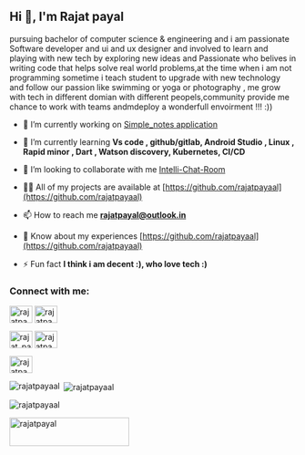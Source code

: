 <h2 align="left">Hi 👋, I'm Rajat payal</h2>
<p align="left" margin ="center">pursuing bachelor of computer science & engineering and i am passionate Software developer and ui and ux designer and involved to learn and playing with new tech by exploring new ideas and Passionate who belives in writing code that helps solve real world problems,at the time when i am not programming sometime i teach student to upgrade with new technology and follow our passion like swimming or yoga or photography , me grow with tech in different domian with different peopels,community provide me chance to work with teams andmdeploy a wonderfull envoirment !!! :))</p>

- 🔭 I’m currently working on [Simple_notes application](https://github.com/rajatpayaal/Simple_Notes)

- 🌱 I’m currently learning **Vs code , github/gitlab, Android Studio , Linux , Rapid minor , Dart , Watson discovery, Kubernetes, CI/CD**

- 👯 I’m looking to collaborate with me [Intelli-Chat-Room](https://github.com/rajatpayaal/Intelli-Chat-Room)

- 👨‍💻 All of my projects are available at [https://github.com/rajatpayaal](https://github.com/rajatpayaal)

- 📫 How to reach me **rajatpayal@outlook.in**

- 📄 Know about my experiences [https://github.com/rajatpayaal](https://github.com/rajatpayaal)

- ⚡ Fun fact **I think i am decent :), who love tech :)**

<h3 align="left">Connect with me:</h3>
<p align="left">
<a href="https://twitter.com/rajatpayaal" target="blank"><img align="center" src="/home/codex/Desktop/rajatpayaal/assets/twitter.png" alt="rajatpayaal" height="30" width="40" /></a>
<a href="https://linkedin.com/in/rajatpayaal" target="blank"><img align="center" src="/home/codex/Desktop/rajatpayaal/assets/linkdin.png" alt="rajatpayaal" height="30" width="40" /></a>

<a href="https://instagram.com/rajat_payaal" target="blank"><img align="center" src="/home/codex/Desktop/rajatpayaal/assets/instagram.png" alt="rajat_payaal" height="30" width="40" /></a>
<a href="https://www.behance.net/rajatpayal" target="blank"><img align="center" src="/home/codex/Desktop/rajatpayaal/assets/behance.png" alt="rajatpayal" height="30" width="40" /></a>

<a href="https://www.hackerearth.com/rajatpayal" target="blank"><img align="center" src="/home/codex/Desktop/rajatpayaal/assets/HackerEarth.png" alt="rajatpayal" height="30" width="40" /></a>
</p>

<p><img align="left" src="https://github-readme-stats.vercel.app/api/top-langs?username=rajatpayaal&show_icons=true&locale=en&layout=compact" alt="rajatpayaal" /></p>

<p>&nbsp;<img align="center" src="https://github-readme-stats.vercel.app/api?username=rajatpayaal&show_icons=true&locale=en" alt="rajatpayaal" /></p>

<p><img align="center" src="https://github-readme-streak-stats.herokuapp.com/?user=rajatpayaal&" alt="rajatpayaal" /></p>


<p><a href="https://www.buymeacoffee.com/rajatpayal"> <img align="left" src="https://cdn.buymeacoffee.com/buttons/v2/default-yellow.png" height="50" width="210" alt="rajatpayal" /></a></p><br><br>

